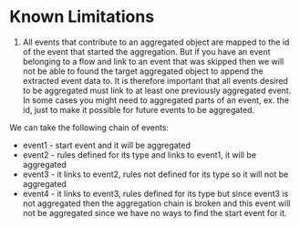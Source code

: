 # Known Limitations

1. All events that contribute to an aggregated object are mapped to the id of the event that started the aggregation. But if you have an event belonging to a flow and link to an event that was skipped then we will not be able to found the target aggregated object to append the extracted event data to. It is therefore important that all events desired to be aggregated must link to at least one previously aggregated event. In some cases you might need to aggregated parts of an event, ex. the id, just to make it possible for future events to be aggregated.

We can take the following chain of events:

* event1 - start event and it will be aggregated
* event2 - rules defined for its type and links to event1, it will be aggregated
* event3 - it links to event2, rules not defined for its type so it will not be aggregated
* event4 - it links to event3, rules defined for its type but since event3 is not aggregated then the aggregation chain is broken and this event will not be aggregated since we have no ways to find the start event for it.
